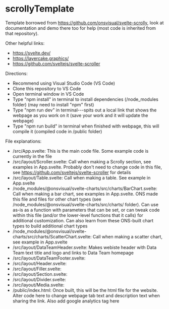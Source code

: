 # scrollyTemplate

Template borrowed from https://github.com/onsvisual/svelte-scrolly, look at documentation and demo there too for help (most code is inherited from that repository).

Other helpful links:
- https://svelte.dev/
- https://layercake.graphics/
- https://github.com/sveltejs/svelte-scroller

Directions:
- Recommend using Visual Studio Code (VS Code)
- Clone this repository to VS Code
- Open terminal window in VS Code
- Type "npm install" in terminal to install dependencies (/node_modules folder) (may need to install "npm" first)
- Type "npm run dev" in terminal---spits out a local link that shows the webpage as you work on it (save your work and it will update the webpage)
- Type "npm run build" in terminal when finished with webpage, this will compile it (compiled code in /public folder)  

File explanations:
- /src/App.svelte: This is the main code file. Some example code is currently in the file
- /src/layout/Scroller.svelte: Call when making a Scrolly section, see examples in App.svelte. Probably don't need to change code in this file, see https://github.com/sveltejs/svelte-scroller for details
- /src/layout/Table.svelte: Call when making a table. See example in App.svelte
- /node_modules/@onsvisual/svelte-charts/src/charts/BarChart.svelte: Call when making a bar chart, see examples in App.svelte. ONS made this file and files for other chart types (see /node_modules/@onsvisual/svelte-charts/src/charts/ folder). Can use as-is as a function with parameters that can be set, or can tweak code within this file (and/or the lower-level functions that it calls) for additional customization. Can also learn from these ONS-built chart types to build additional chart types
- /node_modules/@onsvisual/svelte-charts/src/charts/ScatterChart.svelte: Call when making a scatter chart, see example in App.svelte
- /src/layout/DataTeamHeader.svelte: Makes webiste header with Data Team text title and logo and links to Data Team homepage
- /src/layout/DataTeamFooter.svelte:
- /src/layout/Header.svelte:
- /src/layout/Filler.svelte:
- /src/layout/Section.svelte:
- /src/layout/Divider.svelte:
- /src/layout/Media.svelte:
- /public/index.html: Once built, this will be the html file for the website. Alter code here to change webpage tab text and description text when sharing the link. Also add google analytics tag here
